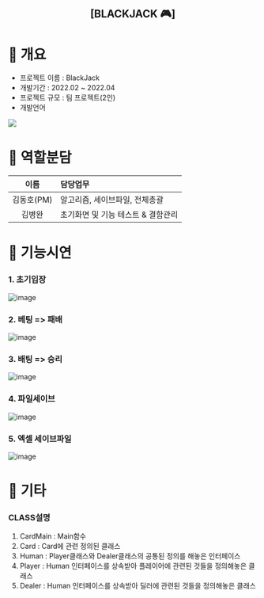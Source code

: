 <div align="center">
  <h2>[BLACKJACK 🎮]</h2>
</div>

# 📌 개요
- 프로젝트 이름 : BlackJack
- 개발기간 : 2022.02 ~ 2022.04
- 프로젝트 규모 : 팀 프로젝트(2인)
- 개발언어
<div>
  <img src="https://img.shields.io/badge/JAVA-007396?style=flat&logo=Java&logoColor=white">
</div>

# 📌 역할분담
|이름|담당업무|
|:-------:|:-------|
|김동호(PM)| 알고리즘, 세이브파일, 전체총괄 |
|김병완| 초기화면 및 기능 테스트 & 결함관리 |

# 📌 기능시연
### 1. 초기입장
![image](https://github.com/tubus1130/Javaproject_Blackjack/assets/50819376/adf7e92d-e264-4a0d-8420-232e63bcac2b)
### 2. 베팅 => 패배
![image](https://github.com/tubus1130/Javaproject_Blackjack/assets/50819376/46ce1aa8-feaa-43ec-9127-b8beecdca4f0)
### 3. 배팅 => 승리
![image](https://github.com/tubus1130/Javaproject_Blackjack/assets/50819376/80da01d2-2b5f-4905-b767-80207d39ed75)
### 4. 파일세이브
![image](https://github.com/tubus1130/Javaproject_Blackjack/assets/50819376/4733364f-6d96-4d0d-aaaa-ce8860de315f)
### 5. 엑셀 세이브파일
![image](https://github.com/tubus1130/Javaproject_Blackjack/assets/50819376/eab16c03-60af-42b3-b442-890a8d93c43d)

# 📌 기타
### CLASS설명
1. CardMain : Main함수
2. Card : Card에 관련 정의된 클래스
3. Human : Player클래스와 Dealer클래스의 공통된 정의를 해놓은 인터페이스
4. Player : Human 인터페이스를 상속받아 플레이어에 관련된 것들을 정의해놓은 클래스
5. Dealer : Human 인터페이스를 상속받아 딜러에 관련된 것들을 정의해놓은 클래스
